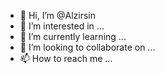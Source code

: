 - 👋 Hi, I’m @Alzirsin
- 👀 I’m interested in ...
- 🌱 I’m currently learning ...
- 💞️ I’m looking to collaborate on ...
- 📫 How to reach me ...

<!---
Alzirsin/Alzirsin is a ✨ special ✨ repository because its `README.md` (this file) appears on your GitHub profile.
You can click the Preview link to take a look at your changes.
--->
